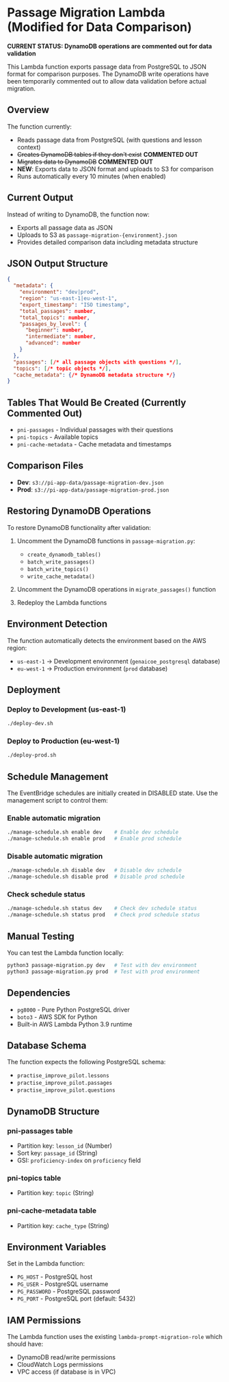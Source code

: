 # Passage Migration Lambda (Modified for Data Comparison)

**CURRENT STATUS: DynamoDB operations are commented out for data validation**

This Lambda function exports passage data from PostgreSQL to JSON format for comparison purposes. The DynamoDB write operations have been temporarily commented out to allow data validation before actual migration.

## Overview

The function currently:
- Reads passage data from PostgreSQL (with questions and lesson context)
- ~~Creates DynamoDB tables if they don't exist~~ **COMMENTED OUT**
- ~~Migrates data to DynamoDB~~ **COMMENTED OUT** 
- **NEW**: Exports data to JSON format and uploads to S3 for comparison
- Runs automatically every 10 minutes (when enabled)

## Current Output

Instead of writing to DynamoDB, the function now:
- Exports all passage data as JSON
- Uploads to S3 as `passage-migration-{environment}.json`
- Provides detailed comparison data including metadata structure

## JSON Output Structure

```json
{
  "metadata": {
    "environment": "dev|prod",
    "region": "us-east-1|eu-west-1", 
    "export_timestamp": "ISO timestamp",
    "total_passages": number,
    "total_topics": number,
    "passages_by_level": {
      "beginner": number,
      "intermediate": number, 
      "advanced": number
    }
  },
  "passages": [/* all passage objects with questions */],
  "topics": [/* topic objects */],
  "cache_metadata": {/* DynamoDB metadata structure */}
}
```

## Tables That Would Be Created (Currently Commented Out)

- `pni-passages` - Individual passages with their questions
- `pni-topics` - Available topics  
- `pni-cache-metadata` - Cache metadata and timestamps

## Comparison Files

- **Dev**: `s3://pi-app-data/passage-migration-dev.json`
- **Prod**: `s3://pi-app-data/passage-migration-prod.json`

## Restoring DynamoDB Operations

To restore DynamoDB functionality after validation:

1. Uncomment the DynamoDB functions in `passage-migration.py`:
   - `create_dynamodb_tables()`
   - `batch_write_passages()`
   - `batch_write_topics()` 
   - `write_cache_metadata()`

2. Uncomment the DynamoDB operations in `migrate_passages()` function

3. Redeploy the Lambda functions

## Environment Detection

The function automatically detects the environment based on the AWS region:
- `us-east-1` → Development environment (`genaicoe_postgresql` database)
- `eu-west-1` → Production environment (`prod` database)

## Deployment

### Deploy to Development (us-east-1)
```bash
./deploy-dev.sh
```

### Deploy to Production (eu-west-1)
```bash
./deploy-prod.sh
```

## Schedule Management

The EventBridge schedules are initially created in DISABLED state. Use the management script to control them:

### Enable automatic migration
```bash
./manage-schedule.sh enable dev    # Enable dev schedule
./manage-schedule.sh enable prod   # Enable prod schedule
```

### Disable automatic migration
```bash
./manage-schedule.sh disable dev   # Disable dev schedule
./manage-schedule.sh disable prod  # Disable prod schedule
```

### Check schedule status
```bash
./manage-schedule.sh status dev    # Check dev schedule status
./manage-schedule.sh status prod   # Check prod schedule status
```

## Manual Testing

You can test the Lambda function locally:

```bash
python3 passage-migration.py dev   # Test with dev environment
python3 passage-migration.py prod  # Test with prod environment
```

## Dependencies

- `pg8000` - Pure Python PostgreSQL driver
- `boto3` - AWS SDK for Python
- Built-in AWS Lambda Python 3.9 runtime

## Database Schema

The function expects the following PostgreSQL schema:
- `practise_improve_pilot.lessons`
- `practise_improve_pilot.passages` 
- `practise_improve_pilot.questions`

## DynamoDB Structure

### pni-passages table
- Partition key: `lesson_id` (Number)
- Sort key: `passage_id` (String)
- GSI: `proficiency-index` on `proficiency` field

### pni-topics table
- Partition key: `topic` (String)

### pni-cache-metadata table
- Partition key: `cache_type` (String)

## Environment Variables

Set in the Lambda function:
- `PG_HOST` - PostgreSQL host
- `PG_USER` - PostgreSQL username  
- `PG_PASSWORD` - PostgreSQL password
- `PG_PORT` - PostgreSQL port (default: 5432)

## IAM Permissions

The Lambda function uses the existing `lambda-prompt-migration-role` which should have:
- DynamoDB read/write permissions
- CloudWatch Logs permissions
- VPC access (if database is in VPC)
